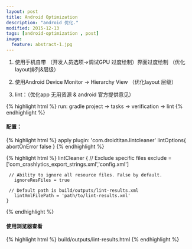 ```yaml
---
layout: post
title: Android Optimization
description: "android 优化."
modified: 2015-12-13
tags: [android-optimization , post]
image:
  feature: abstract-1.jpg
---
```


1. 使用手机自带 （开发人员选项->调试GPU 过度绘制）界面过度绘制 （优化layout排列&层级）

2. 使用Android Device Monitor -> Hierarchy View （优化layout 层级）

3. lint：（优化app 无用资源 & android 官方提供意见）

{% highlight html %}
    run:
        gradle project -> tasks -> verification -> lint
{% endhighlight %}

#### 配置：

{% highlight html %}
    apply plugin: 'com.droidtitan.lintcleaner'
    lintOptions{
        abortOnError false
    }
{% endhighlight %}

{% highlight html %}
    lintCleaner {
     // Exclude specific files
      exclude = ['com_crashlytics_export_strings.xml','config.xml']

     // Ability to ignore all resource files. False by default.
       ignoreResFiles = true

     // Default path is build/outputs/lint-results.xml
       lintXmlFilePath = 'path/to/lint-results.xml'
    }
{% endhighlight %}

#### 使用浏览器查看

{% highlight html %}
build/outputs/lint-results.html
{% endhighlight %}


